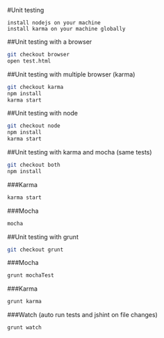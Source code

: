 #Unit testing

```
install nodejs on your machine
install karma on your machine globally
```

##Unit testing with a browser

```sh
git checkout browser
open test.html
```

##Unit testing with multiple browser (karma)

```sh
git checkout karma
npm install
karma start
```

##Unit testing with node
```sh
git checkout node
npm install
karma start
```

##Unit testing with karma and mocha (same tests)
```sh
git checkout both
npm install
```

###Karma
```sh
karma start
```

###Mocha
```sh
mocha
```

##Unit testing with grunt
```sh
git checkout grunt
```

###Mocha
```sh
grunt mochaTest
```

###Karma
```sh
grunt karma
```

###Watch (auto run tests and jshint on file changes)
```sh
grunt watch
```
